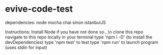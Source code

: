 # evive-code-test
dependencies: node mocha chai sinon istanbulJS

Instructions:
  Install Node if you have not done so...\n
  clone this repo
  navigate to this repo locally in your terminal
  type 'npm i -D' (to install the devDependencies)
  type 'npm test' to test
  type 'npm run' to launch program (uses stdin for input)

